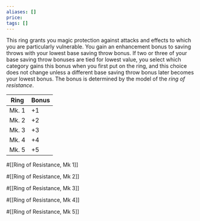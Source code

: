 ```yaml
---
aliases: []
price: 
tags: []
---
```


This ring grants you magic protection against attacks and effects to which you are particularly vulnerable. You gain an enhancement bonus to saving throws with your lowest base saving throw bonus. If two or three of your base saving throw bonuses are tied for lowest value, you select which category gains this bonus when you first put on the ring, and this choice does not change unless a different base saving throw bonus later becomes your lowest bonus. The bonus is determined by the model of the _ring of resistance_.

| Ring  | Bonus |
| ----- | ----- |
| Mk. 1 | +1    |
| Mk. 2 | +2    |
| Mk. 3 | +3    |
| Mk. 4 | +4    |
| Mk. 5 | +5    |

#[[Ring of Resistance, Mk 1]]

#[[Ring of Resistance, Mk 2]]

#[[Ring of Resistance, Mk 3]]

#[[Ring of Resistance, Mk 4]]

#[[Ring of Resistance, Mk 5]]
